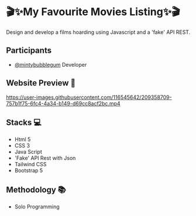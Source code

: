 # 🎬✨My Favourite Movies Listing✨🎬
Design and develop a films hoarding using Javascript and a 'fake' API REST.

## Participants

- [@mintybubblegum](https://github.com/mintybubblegum) Developer

## Website Preview 👀

https://user-images.githubusercontent.com/116545642/209358709-757b1f75-6fc4-4a34-b149-d69cc8acf2bc.mp4

## Stacks 💻

- Html 5
- CSS 3
- Java Script
- 'Fake' API Rest with Json
- Tailwind CSS
- Bootstrap 5

## Methodology 📚

- Solo Programming

